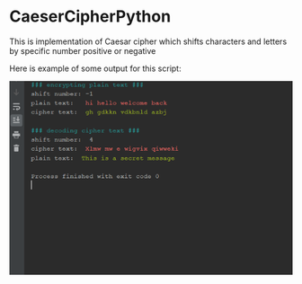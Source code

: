 # CaeserCipherPython
This is implementation of Caesar cipher which shifts characters and letters by specific number positive or negative

Here is example of some output for this script:

![output](caeserCipher.PNG)

